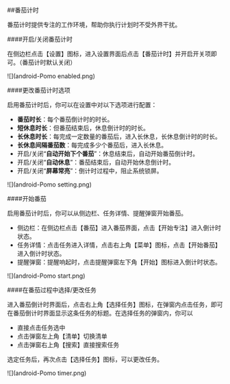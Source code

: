 ##番茄计时

番茄计时提供专注的工作环境，帮助你执行计划时不受外界干扰。

####开启/关闭番茄计时

在侧边栏点击【设置】图标，进入设置界面后点击【番茄计时】并开启开关项即可。（番茄计时默认关闭）

![](android-Pomo enabled.png)

####更改番茄计时选项

启用番茄计时后，你可以在设置中对以下选项进行配置：

* **番茄时长**：每个番茄倒计时的时长。
* **短休息时长**：但番茄结束后，休息倒计时的时长。
* **长休息时长**：每完成一定数量的番茄后，进入长休息，长休息倒计时的时长。
* **长休息间隔番茄数**：每完成多少个番茄后，进入长休息。
* 开启/关闭“**自动开始下个番茄**”：休息结束后，自动开始番茄倒计时。
* 开启/关闭“**自动休息**”：番茄结束后，自动开始休息倒计时。
* 开启/关闭“**屏幕常亮**”：倒计时过程中，阻止系统锁屏。

![](android-Pomo setting.png)

####开始番茄

启用番茄计时后，你可以从侧边栏、任务详情、提醒弹窗开始番茄。

* 侧边栏：在侧边栏点击【番茄】进入番茄界面，点击【开始专注】进入倒计时状态。
* 任务详情：点击任务进入详情，点击右上角【菜单】图标，点击【开始番茄】进入倒计时状态。
* 提醒弹窗：提醒响起时，点击提醒弹窗左下角【开始】图标进入倒计时状态。

![](android-Pomo start.png)

####在番茄过程中选择/更改任务

进入番茄倒计时界面后，点击右上角【选择任务】图标，在弹窗内点击任务，即可在番茄倒计时界面显示这条任务的标题。在选择任务的弹窗内，你可以

* 直接点击任务选中
* 点击弹窗左上角【清单】切换清单
* 点击弹窗右上角【搜索】直接搜索任务

选定任务后，再次点击【选择任务】图标，可以更改任务。

![](android-Pomo timer.png)


